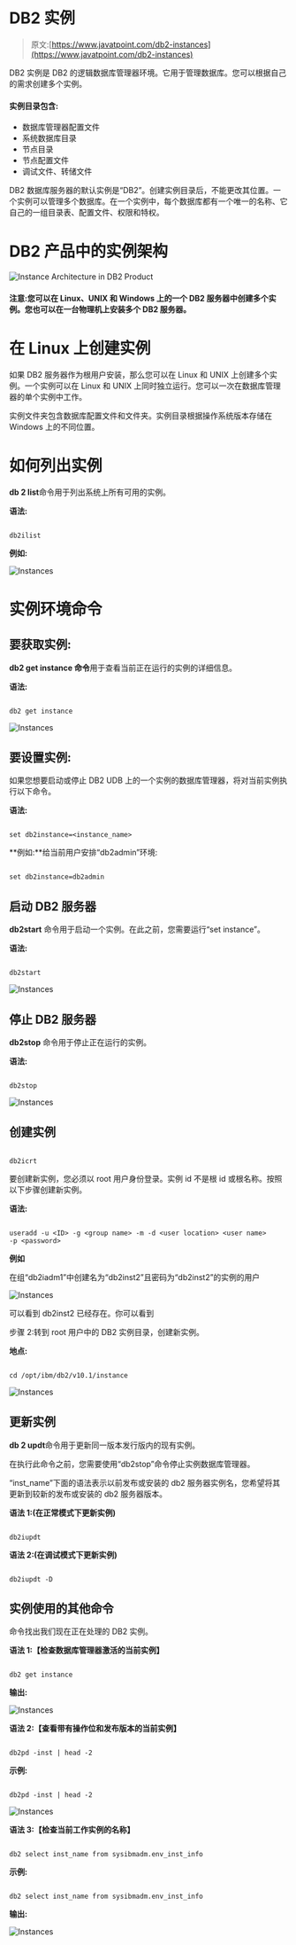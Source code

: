 # DB2 实例

> 原文:[https://www.javatpoint.com/db2-instances](https://www.javatpoint.com/db2-instances)

DB2 实例是 DB2 的逻辑数据库管理器环境。它用于管理数据库。您可以根据自己的需求创建多个实例。

#### 实例目录包含:

*   数据库管理器配置文件
*   系统数据库目录
*   节点目录
*   节点配置文件
*   调试文件、转储文件

DB2 数据库服务器的默认实例是“DB2”。创建实例目录后，不能更改其位置。一个实例可以管理多个数据库。在一个实例中，每个数据库都有一个唯一的名称、它自己的一组目录表、配置文件、权限和特权。

# DB2 产品中的实例架构

![Instance Architecture in DB2 Product](../Images/16ac9aff5f631fe77d90c5808c6c11fe.png)

#### 注意:您可以在 Linux、UNIX 和 Windows 上的一个 DB2 服务器中创建多个实例。您也可以在一台物理机上安装多个 DB2 服务器。

# 在 Linux 上创建实例

如果 DB2 服务器作为根用户安装，那么您可以在 Linux 和 UNIX 上创建多个实例。一个实例可以在 Linux 和 UNIX 上同时独立运行。您可以一次在数据库管理器的单个实例中工作。

实例文件夹包含数据库配置文件和文件夹。实例目录根据操作系统版本存储在 Windows 上的不同位置。

# 如何列出实例

**db 2 list**命令用于列出系统上所有可用的实例。

**语法:**

```

db2ilist  

```

**例如:**

![Instances](../Images/6e2aebd8db9c10bc2d8d0a738e5bdd91.png)

# 实例环境命令

## 要获取实例:

**db2 get instance 命令**用于查看当前正在运行的实例的详细信息。

**语法:**

```

db2 get instance

```

![Instances](../Images/f7d48de43c081eefc8c554a561050239.png)

## 要设置实例:

如果您想要启动或停止 DB2 UDB 上的一个实例的数据库管理器，将对当前实例执行以下命令。

**语法:**

```

set db2instance=<instance_name>

```

**例如:**给当前用户安排“db2admin”环境:

```

set db2instance=db2admin

```

## 启动 DB2 服务器

**db2start** 命令用于启动一个实例。在此之前，您需要运行“set instance”。

**语法:**

```

db2start

```

![Instances](../Images/3a83273d4513f7eca03253bce66a060e.png)

## 停止 DB2 服务器

**db2stop** 命令用于停止正在运行的实例。

**语法:**

```

db2stop  

```

![Instances](../Images/9b5137d50ba812ad4a2182a3871f5887.png)

## 创建实例

```

db2icrt

```

要创建新实例，您必须以 root 用户身份登录。实例 id 不是根 id 或根名称。按照以下步骤创建新实例。

**语法:**

```

useradd -u <ID> -g <group name> -m -d <user location> <user name>
-p <password>  

```

**例如**

在组“db2iadm1”中创建名为“db2inst2”且密码为“db2inst2”的实例的用户

![Instances](../Images/71172b5df6984baa9a337ba1286ea3a7.png)

可以看到 db2inst2 已经存在。你可以看到

步骤 2:转到 root 用户中的 DB2 实例目录，创建新实例。

**地点:**

```

cd /opt/ibm/db2/v10.1/instance  

```

![Instances](../Images/d546d046e563ab015da3c624cd74b0f1.png)

## 更新实例

**db 2 updt**命令用于更新同一版本发行版内的现有实例。

在执行此命令之前，您需要使用“db2stop”命令停止实例数据库管理器。

“inst_name”下面的语法表示以前发布或安装的 db2 服务器实例名，您希望将其更新到较新的发布或安装的 db2 服务器版本。

**语法 1:(在正常模式下更新实例)**

```

db2iupdt  
```

**语法 2:(在调试模式下更新实例)**

```

db2iupdt -D  
```

## 实例使用的其他命令

命令找出我们现在正在处理的 DB2 实例。

**语法 1:【检查数据库管理器激活的当前实例】**

```

db2 get instance  

```

**输出:**

![Instances](../Images/7d73f5238fd58e16f927ecefd2f9f838.png)

**语法 2:【查看带有操作位和发布版本的当前实例】**

```

db2pd -inst | head -2  

```

**示例:**

```

db2pd -inst | head -2  

```

![Instances](../Images/90b68e12c5821b512164856d8158b214.png)

**语法 3:【检查当前工作实例的名称】**

```

db2 select inst_name from sysibmadm.env_inst_info  

```

**示例:**

```

db2 select inst_name from sysibmadm.env_inst_info  

```

**输出:**

![Instances](../Images/3a2a6e56ec5336beaa8d449e3790318a.png)